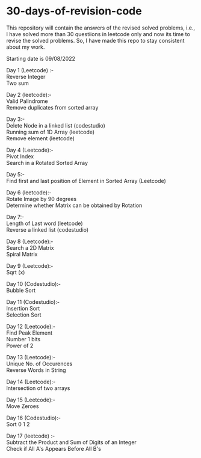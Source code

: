 # 30-days-of-revision-code

This repository will contain the answers of the revised solved problems, i.e., I have solved more than 30 questiions in leetcode only and now its time to revise the solved problems. So, I have made this repo to stay consistent about my work.

Starting date is 09/08/2022

Day 1 (Leetcode) :-    
Reverse Integer                   
Two sum

Day 2 (leetcode):-    
Valid Palindrome                                 
Remove duplicates from sorted array

Day 3:-     
Delete Node in a linked list (codestudio)       
Running sum of 1D Array (leetcode)   
Remove element (leetcode)  

Day 4 (Leetcode):-      
Pivot Index     
Search in a Rotated Sorted Array

Day 5:-      
Find first and last position of Element in Sorted Array (Leetcode)

Day 6 (leetcode):-        
Rotate Image by 90 degrees     
Determine whether Matrix can be obtained by Rotation

Day 7:-     
Length of Last word (leetcode)      
Reverse a linked list (codestudio)

Day 8 (Leetcode):-        
Search a 2D Matrix     
Spiral Matrix

Day 9 (Leetcode):-   
Sqrt (x)

Day 10 (Codestudio):-   
Bubble Sort

Day 11 (Codestudio):-   
Insertion Sort   
Selection Sort

Day 12 (Leetcode):-   
Find Peak Element   
Number 1 bits   
Power of 2   

Day 13 (Leetcode):-   
Unique No. of Occurences   
Reverse Words in String   

Day 14 (Leetcode):-   
Intersection of two arrays   

Day 15 (Leetcode):-   
Move Zeroes   

Day 16 (Codestudio):-   
Sort 0 1 2   

Day 17 (leetcode) :-   
Subtract the Product and Sum of Digits of an Integer   
Check if All A's Appears Before All B's   

